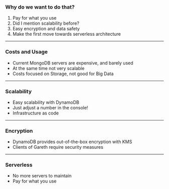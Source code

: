 ### Why do we want to do that?

1. Pay for what you use
2. Did I mention scalability before?
3. Easy encryption and data safety
4. Make the first move towards serverless architecture


--- 

### Costs and Usage

- Current MongoDB servers are expensive, and barely used
- At the same time not very scalable
- Costs focused on Storage, not good for Big Data


---

### Scalability
- Easy scalability with DynamoDB
- Just adjust a number in the console!
- Infrastructure as code

---

### Encryption
- DynamoDB provides out-of-the-box encryption with KMS
- Clients of Gareth require security measures

--- 
### Serverless
- No more servers to maintain
- Pay for what you use

